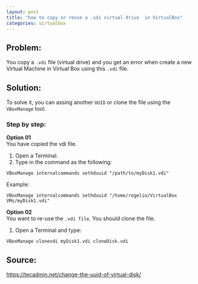```yaml
---
layout: post
title: "how to copy or reuse a .vdi virtual drive  in VirtualBox"
categories: virtualbox
---
```


## Problem: 

You copy a `.vdi` file (virtual drive) and you get an error when create a new Virtual Machine in Virtual Box using this `.vdi` file.

## Solution:
To solve it, you can assing another `UUID` or clone the file using the `VBoxManage` tool.

### Step by step:

**Option 01**\
You have copied the vdi file.
1. Open a Terminal.  
2. Type in the command as the following:  
```
VBoxManage internalcommands sethduuid "/path/to/myDisk1.vdi"
```
Example:
```
VBoxManage internalcommands sethduuid "/home/rogelio/VirtualBox VMs/myDisk1.vdi"
```

**Option 02**\
You want to re-use the `.vdi file`. You should clone the file.
1. Open a Terminal and type:
```
VBoxManage clonevdi myDisk1.vdi cloneDisk.vdi
```


## Source:
<https://tecadmin.net/change-the-uuid-of-virtual-disk/>  
